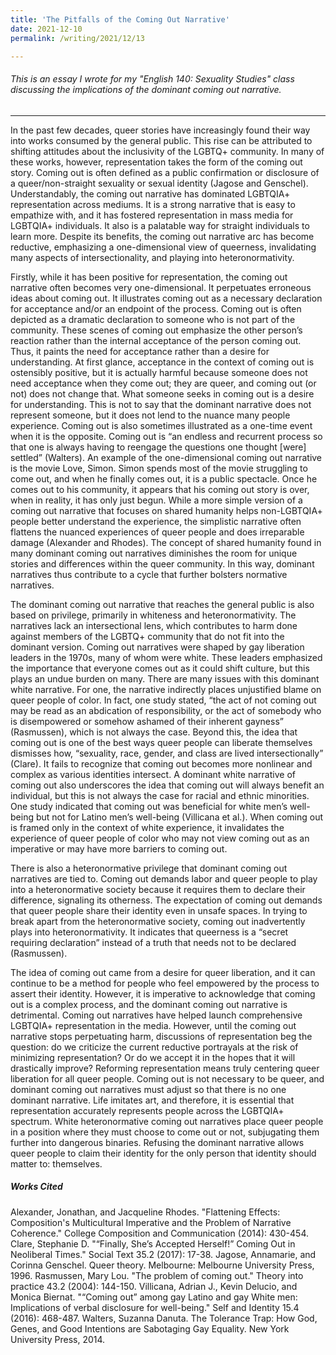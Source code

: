 ```yaml
---
title: 'The Pitfalls of the Coming Out Narrative'
date: 2021-12-10
permalink: /writing/2021/12/13

---
```

###### This is an essay I wrote for my "English 140: Sexuality Studies" class discussing the implications of the dominant coming out narrative.
----

In the past few decades, queer stories have increasingly found their way into works consumed by the general public. This rise can be attributed to shifting attitudes about the inclusivity of the LGBTQ+ community. In many of these works, however, representation takes the form of the coming out story. Coming out is often defined as a public confirmation or disclosure of a queer/non-straight sexuality or sexual identity (Jagose and Genschel). Understandably, the coming out narrative has dominated LGBTQIA+ representation across mediums. It is a strong narrative that is easy to empathize with, and it has fostered representation in mass media for LGBTQIA+ individuals. It also is a palatable way for straight individuals to learn more. Despite its benefits, the coming out narrative arc has become reductive, emphasizing a one-dimensional view of queerness, invalidating many aspects of intersectionality, and playing into heteronormativity.

Firstly, while it has been positive for representation, the coming out narrative often becomes very one-dimensional. It perpetuates erroneous ideas about coming out. It illustrates coming out as a necessary declaration for acceptance and/or an endpoint of the process. Coming out is often depicted as a dramatic declaration to someone who is not part of the community. These scenes of coming out emphasize the other person’s reaction rather than the internal acceptance of the person coming out. Thus, it paints the need for acceptance rather than a desire for understanding. At first glance, acceptance in the context of coming out is ostensibly positive, but it is actually harmful because someone does not need acceptance when they come out; they are queer, and coming out (or not) does not change that. What someone seeks in coming out is a desire for understanding. This is not to say that the dominant narrative does not represent someone, but it does not lend to the nuance many people experience. Coming out is also sometimes illustrated as a one-time event when it is the opposite. Coming out is “an endless and recurrent process so that one is always having to reengage the questions one thought [were] settled” (Walters). An example of the one-dimensional coming out narrative is the movie Love, Simon. Simon spends most of the movie struggling to come out, and when he finally comes out, it is a public spectacle. Once he comes out to his community, it appears that his coming out story is over, when in reality, it has only just begun. While a more simple version of a coming out narrative that focuses on shared humanity helps non-LGBTQIA+ people better understand the experience, the simplistic narrative often flattens the nuanced experiences of queer people and does irreparable damage (Alexander and Rhodes). The concept of shared humanity found in many dominant coming out narratives diminishes the room for unique stories and differences within the queer community. In this way, dominant narratives thus contribute to a cycle that further bolsters normative narratives. 

The dominant coming out narrative that reaches the general public is also based on privilege, primarily in whiteness and heteronormativity. The narratives lack an intersectional lens, which contributes to harm done against members of the LGBTQ+ community that do not fit into the dominant version. Coming out narratives were shaped by gay liberation leaders in the 1970s, many of whom were white. These leaders emphasized the importance that everyone comes out as it could shift culture, but this plays an undue burden on many.  There are many issues with this dominant white narrative. For one, the narrative indirectly places unjustified blame on queer people of color. In fact, one study stated, “the act of not coming out may be read as an abdication of responsibility, or the act of somebody who is disempowered or somehow ashamed of their inherent gayness” (Rasmussen), which is not always the case. Beyond this, the idea that coming out is one of the best ways queer people can liberate themselves dismisses how, “sexuality, race, gender, and class are lived intersectionally” (Clare). It fails to recognize that coming out becomes more nonlinear and complex as various identities intersect. A dominant white narrative of coming out also underscores the idea that coming out will always benefit an individual, but this is not always the case for racial and ethnic minorities. One study indicated that coming out was beneficial for white men’s well-being but not for Latino men’s well-being (Villicana et al.). When coming out is framed only in the context of white experience, it invalidates the experience of queer people of color who may not view coming out as an imperative or may have more barriers to coming out. 

There is also a heteronormative privilege that dominant coming out narratives are tied to. Coming out demands labor and queer people to play into a heteronormative society because it requires them to declare their difference, signaling its otherness. The expectation of coming out demands that queer people share their identity even in unsafe spaces. In trying to break apart from the heteronormative society, coming out inadvertently plays into heteronormativity. It indicates that queerness is a “secret requiring declaration” instead of a truth that needs not to be declared (Rasmussen). 

The idea of coming out came from a desire for queer liberation, and it can continue to be a method for people who feel empowered by the process to assert their identity. However, it is imperative to acknowledge that coming out is a complex process, and the dominant coming out narrative is detrimental. Coming out narratives have helped launch comprehensive LGBTQIA+ representation in the media. However, until the coming out narrative stops perpetuating harm, discussions of representation beg the question: do we criticize the current reductive portrayals at the risk of minimizing representation? Or do we accept it in the hopes that it will drastically improve? Reforming representation means truly centering queer liberation for all queer people. Coming out is not necessary to be queer, and dominant coming out narratives must adjust so that there is no one dominant narrative. Life imitates art, and therefore, it is essential that representation accurately represents people across the LGBTQIA+ spectrum. White heteronormative coming out narratives place queer people in a position where they must choose to come out or not, subjugating them further into dangerous binaries. Refusing the dominant narrative allows queer people to claim their identity for the only person that identity should matter to: themselves.

##### Works Cited
Alexander, Jonathan, and Jacqueline Rhodes. "Flattening Effects: Composition's Multicultural Imperative and the Problem of Narrative Coherence." College Composition and Communication (2014): 430-454.
Clare, Stephanie D. "“Finally, She’s Accepted Herself!” Coming Out in Neoliberal Times." Social Text 35.2 (2017): 17-38.
Jagose, Annamarie, and Corinna Genschel. Queer theory. Melbourne: Melbourne University Press, 1996.
Rasmussen, Mary Lou. "The problem of coming out." Theory into practice 43.2 (2004): 144-150.
Villicana, Adrian J., Kevin Delucio, and Monica Biernat. "“Coming out” among gay Latino and gay White men: Implications of verbal disclosure for well-being." Self and Identity 15.4 (2016): 468-487.
Walters, Suzanna Danuta. The Tolerance Trap: How God, Genes, and Good Intentions are Sabotaging Gay Equality. New York University Press, 2014.
